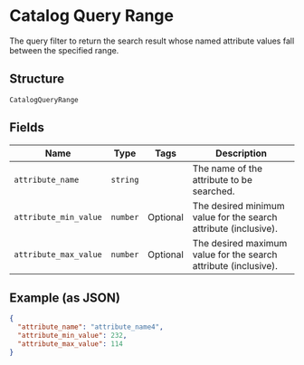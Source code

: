 
# Catalog Query Range

The query filter to return the search result whose named attribute values fall between the specified range.

## Structure

`CatalogQueryRange`

## Fields

| Name | Type | Tags | Description |
|  --- | --- | --- | --- |
| `attribute_name` | `string` |  | The name of the attribute to be searched. |
| `attribute_min_value` | `number` | Optional | The desired minimum value for the search attribute (inclusive). |
| `attribute_max_value` | `number` | Optional | The desired maximum value for the search attribute (inclusive). |

## Example (as JSON)

```json
{
  "attribute_name": "attribute_name4",
  "attribute_min_value": 232,
  "attribute_max_value": 114
}
```

